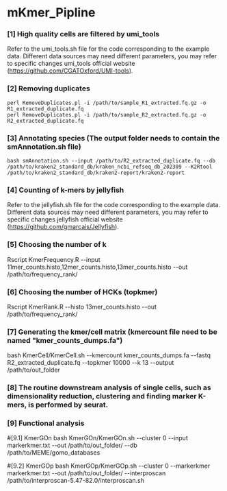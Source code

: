 # mKmer_Pipline

### [1] High quality cells are filtered by umi_tools ###
Refer to the umi_tools.sh file for the code corresponding to the example data. Different data sources may need different parameters, you may refer to specific changes umi_tools official website (https://github.com/CGATOxford/UMI-tools).

### [2] Removing duplicates ###
```
perl RemoveDuplicates.pl -i /path/to/sample_R1_extracted.fq.gz -o R1_extracted_duplicate.fq
perl RemoveDuplicates.pl -i /path/to/sample_R2_extracted.fq.gz -o R2_extracted_duplicate.fq
```

### [3] Annotating species (The output folder needs to contain the smAnnotation.sh file) ###
```
bash smAnnotation.sh --input /path/to/R2_extracted_duplicate.fq --db /path/to/kraken2_standard_db/kraken_ncbi_refseq_db_202309 --K2Rtool /path/to/kraken2_standard_db/kraken2-report/kraken2-report
```

### [4] Counting of k-mers by jellyfish ###
Refer to the jellyfish.sh file for the code corresponding to the example data. Different data sources may need different parameters, you may refer to specific changes jellyfish official website (https://github.com/gmarcais/Jellyfish).

### [5] Choosing the number of k ###
Rscript KmerFrequency.R --input 11mer_counts.histo,12mer_counts.histo,13mer_counts.histo --out /path/to/frequency_rank/

### [6] Choosing the number of HCKs (topkmer) ###
Rscript KmerRank.R --histo 13mer_counts.histo --out /path/to/frequency_rank/

### [7] Generating the kmer/cell matrix (kmercount file need to be named "kmer_counts_dumps.fa") ###
bash KmerCell/KmerCell.sh --kmercount kmer_counts_dumps.fa --fastq R2_extracted_duplicate.fq --topkmer 10000 --k 13 --output /path/to/out_folder

### [8] The routine downstream analysis of single cells, such as dimensionality reduction, clustering and finding marker K-mers, is performed by seurat. ###

### [9] Functional analysis ###
#[9.1] KmerGOn 
bash KmerGOn/KmerGOn.sh --cluster 0 --input markerkmer.txt --out /path/to/out_folder/ --db /path/to/MEME/gomo_databases

#[9.2] KmerGOp
bash KmerGOp/KmerGOp.sh --cluster 0 --markerkmer markerkmer.txt --out /path/to/out_folder/ --interproscan /path/to/interproscan-5.47-82.0/interproscan.sh
